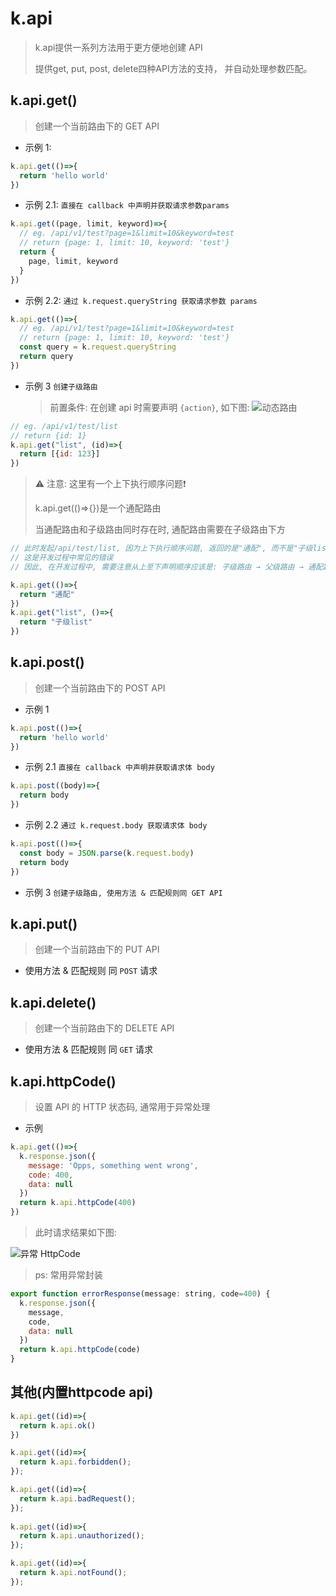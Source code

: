 # k.api
> k.api提供一系列方法用于更方便地创建 API
>
> 提供get, put, post, delete四种API方法的支持， 并自动处理参数匹配。

## k.api.get()

> 创建一个当前路由下的 GET API

- 示例 1:

```js
k.api.get(()=>{
  return 'hello world'
})
```

- 示例 2.1: `直接在 callback 中声明并获取请求参数params`

```js
k.api.get((page, limit, keyword)=>{
  // eg. /api/v1/test?page=1&limit=10&keyword=test
  // return {page: 1, limit: 10, keyword: 'test'}
  return {
    page, limit, keyword
  }
})
```

- 示例 2.2: `通过 k.request.queryString 获取请求参数 params`

```js
k.api.get(()=>{
  // eg. /api/v1/test?page=1&limit=10&keyword=test
  // return {page: 1, limit: 10, keyword: 'test'}
  const query = k.request.queryString
  return query
})
```

- 示例 3 `创建子级路由`

  > 前置条件: 在创建 api 时需要声明 `{action}`, 如下图:
  ![动态路由](/images/k-script-动态路由.png)

```js
// eg. /api/v1/test/list
// return {id: 1}
k.api.get("list", (id)=>{
  return [{id: 123}]
})
```
> ⚠️ 注意: 这里有一个上下执行顺序问题❗️
>
> k.api.get(()=>{})是一个通配路由
>
> 当通配路由和子级路由同时存在时, 通配路由需要在子级路由下方
```js
// 此时发起/api/test/list, 因为上下执行顺序问题, 返回的是"通配", 而不是"子级list"
// 这是开发过程中常见的错误
// 因此, 在开发过程中, 需要注意从上至下声明顺序应该是: 子级路由 → 父级路由 → 通配路由

k.api.get(()=>{
  return "通配"
})
k.api.get("list", ()=>{
  return "子级list"
})

```


## k.api.post()

> 创建一个当前路由下的 POST API

- 示例 1

```js
k.api.post(()=>{
  return 'hello world'
})
```

- 示例 2.1 `直接在 callback 中声明并获取请求体 body`

```js
k.api.post((body)=>{
  return body
})
```

- 示例 2.2 `通过 k.request.body 获取请求体 body`

```js
k.api.post(()=>{
  const body = JSON.parse(k.request.body)
  return body
})
```

- 示例 3 `创建子级路由, 使用方法 & 匹配规则同 GET API`

## k.api.put()

> 创建一个当前路由下的 PUT API

- 使用方法 & 匹配规则 同 `POST` 请求

## k.api.delete()

> 创建一个当前路由下的 DELETE API

- 使用方法 & 匹配规则 同 `GET` 请求


## k.api.httpCode()

> 设置 API 的 HTTP 状态码, 通常用于异常处理

- 示例

```js
k.api.get(()=>{
  k.response.json({
    message: 'Opps, something went wrong',
    code: 400,
    data: null
  })
  return k.api.httpCode(400)
})
```
> 此时请求结果如下图: 

![异常 HttpCode](/images/httpCode-01.png)

> ps: 常用异常封装
```js
export function errorResponse(message: string, code=400) {
  k.response.json({
    message,
    code,
    data: null
  })
  return k.api.httpCode(code)
}
```

## 其他(内置httpcode api)
```js
k.api.get((id)=>{
  return k.api.ok()
})

k.api.get((id)=>{  
  return k.api.forbidden(); 
});

k.api.get((id)=>{  
  return k.api.badRequest(); 
});
 
k.api.get((id)=>{  
  return k.api.unauthorized(); 
});

k.api.get((id)=>{  
  return k.api.notFound(); 
});

```